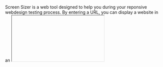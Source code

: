 Screen Sizer is a web tool designed to help you during your reponsive webdesign testing process. By entering a URL, you can display a website in an <iframe> and resize it on the fly. This tool is *heavily* inspired from [Quirktools Screenfly](http://quirktools.com/screenfly) and [TestSize](http://testsize.com/).

WARNING : Screen Sizer do not replace cross-browser testing. Also, some websites block the usage of Iframe (on top of which Screen Sizer rely) and won't work with Screen Sizer.

A demo instance is available at [http://screensizer.eliotberriot.com](http://screensizer.eliotberriot.com).

# Why make a clone ?

Having control on services I use seems very important to me, especially when it's work related. Screenfly and TestSize are great tools, but there is absolutely no warranty they'll be available tomorrow.

I also wanted some features that were not available in these tools.

# Features

- Support both generic and custom sizes
- Generate screenshot of visited webpages
- Sharable tests and screenshots (via permalink)
- Sharable test, via permalink
- Multilingual (see [Available translations](#Available translations) for a list of available languages)
- Bookmarklet for instant testing when viewing a website
- Keyboard shortcuts for faster usage
- Free as in free beer and free speech (licenced under GPLv3)
- Runable locally, on your very own computer
- Can be deployed on a webserver, for public access over the internet
- Customizable: you can provide your own CSS, JS or even recreate a whole template that better fits your needs

# Requirements

Screen Sizer is build upon [Flask](http://flask.pocoo.com), a micro-framework written in [Python](http://python.org). It uses [Flask-Babel]() to handle u18n, and [jQuery](http://jquery.com) for client side features. Screenshots are optional, but require [Pageres](https://github.com/sindresorhus/pageres) if you want them enabled.

# Installation

## Local instance

Follow these steps to get a working Screen Sizer local instance. These steps are also needed in case of a production instance.

Screen Sizer requires Python 3.4 or 2.7.

### Virtualenv

First of all, I recommand using [virtualenv](http://virtualenv.readthedocs.org/en/latest/virtualenv.html) and [virtualenvwrapper](http://virtualenvwrapper.readthedocs.org/en/latest/) in order to properly isolate Screen Sizer dependencies. It's especially important if you plan to have multiple Python projects running on your machine.

Ensure you have these tools installed on your machine then:

    mkvirtualenv screen-sizer
    workon screen-sizer # optional just after mkvirtualenv

### Get Screen Sizer

    wget https://github.com/EliotBerriot/screen-sizer/archive/0.4.0.zip -O screen-sizer.zip
    unzip screen-sizer.zip
    mv screen-sizer-* screen-sizer
    cd screen-sizer

### Install python dependencies

If you are using pip, it's easy:

    pip install -r requirements.txt

With easy_install:

    easy_install flask flask-babel

### Enable screenshots (optional)

Pageres require [NodeJS](https://github.com/joyent/node/wiki/installing-node.js-via-package-manager):

    # as root
    apt-get install curl
    curl -sL https://deb.nodesource.com/setup | bash -
    apt-get install -y nodejs build-essential

Install pageres:

    sudo npm install --global pageres

Create a directory for screenshots:

    # example for a local install
    mkdir screenshots

    # example for a public install, you must use a path readable/writable by the webserver
    mkdir /var/www/screenshots


### Create a settings.py file

Copy the example settings and edit it with your preferences (given settings should work out of the box):

    cp settings.py.inc settings.py
    nano settings.py

After that, you should be able to run the dev server and access Screen Sizer locally :

    python screensizer.py
    # Open http://localhost:5000 (by default) in your web browser

If you only want a local instance of Screen Sizer, you can stop here.
For easier launching, you could create a bash script with the following commands :

    # screensizer.sh

    #!/bin/bash
    workon screen-sizer
    cd /path/to/your/screen/sizer/install
    python screensizer.py

And run it with :

    bash screensizer.sh

## Production instance

You may want to have a screen Sizer instance publicly accessible over the internet. It's possible !

Assuming you followed all the steps described in the 'Local instance' section, you just need to configure your webserver for serving Screen Sizer.

I will cover only one setup, but other configurations are of course possible (feel free to contribute to this part).

### Apache and mod_wsgi

Just in case:

    cd screen-sizer

First, install `mod_wsgi`:

    sudo apt-get install libapache2-mod-wsgi

Create the virtualhost file and edit it:

    sudo cp config/apache /etc/apache2/sites-enabled/screen-sizer
    sudo nano /etc/apache2/sites-enabled/screen-sizer

    sudo service apache2 restart

Set correct permissions on screenshots directory:

    sudo chown www-data:www-data -R /path/to/screenshots
    sudo chmod 770 -R /path/to/screenshots

Edit `virtualenv_path` in Screen sizer settings:

    nano settings.py    
    # Replace 'virtualenv_path' line and with your own path

# Available translations

- French
- English

# Changelog

## 0.3.1 (18 may 2014)

- Fixed typo in README
- Fixed HTML error in template

## 0.3 (18 may 2014)

- Small javascript refactoring
- Added keyboard shorcut (inpired by [TestSize](http://testsize.com/)):

    - for zooming-in (+) and out (-)
    - for iterating through sizes registered under "Frequent" menu (spacebar and ctrl+spacebar for reverse)
    - for rotation (R)
    - for full-screen (F)
    - for targeting url input (W), width input (X) and height input (C)

- Added "More..." modal for information regarding bookmarklet and keyboard shortcuts

## 0.2.2 (17 may 2014)

- Fixed internal issue when a non-registered locale was provided via URL

## 0.2.1 (17 may 2014)

- Fixed some HTML errors in template. Screen Sizer now pass [HTML Validation](http://validator.w3.org/check?uri=http%3A%2F%2Fscreensizer.eliotberriot.com%2F&charset=%28detect+automatically%29&doctype=Inline&group=0)

## 0.2 (17 may 2014)

- Changes on layout and design
- Added "About" modal
- Added bookmarklet

## 0.1 (16 may 2014)

- Initial release

# Roadmap

- Add a client-side screenshot feature

# License

Screen Sizer is free software: you can redistribute it and/or modify
it under the terms of the GNU General Public License as published by
the Free Software Foundation, either version 3 of the License, or
(at your option) any later version.

Screen Sizer is distributed in the hope that it will be useful,
but WITHOUT ANY WARRANTY; without even the implied warranty of
MERCHANTABILITY or FITNESS FOR A PARTICULAR PURPOSE.  See the
GNU General Public License for more details.

You should have received a copy of the GNU General Public License
along with Screen Sizer.  If not, see <http://www.gnu.org/licenses/>.
